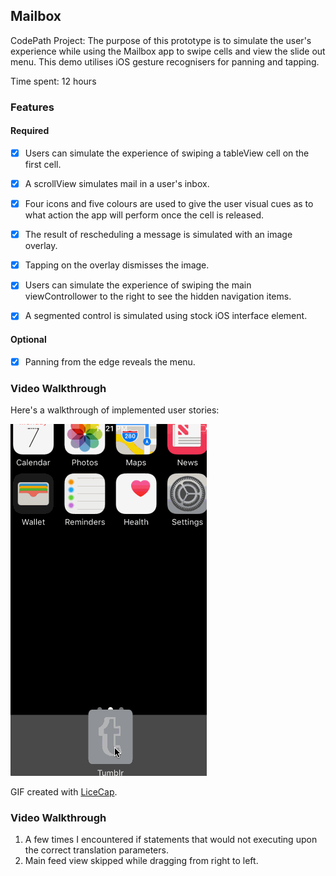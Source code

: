 ## Mailbox

CodePath Project: The purpose of this prototype is to simulate the user's experience while using the Mailbox app to swipe cells and view the slide out menu. This demo utilises iOS gesture recognisers for panning and tapping. 

Time spent: 12 hours

### Features

#### Required

- [x] Users can simulate the experience of swiping a tableView cell on the first cell.
- [x] A scrollView simulates mail in a user's inbox.
- [x] Four icons and five colours are used to give the user visual cues as to what action the app will perform once the cell is released. 
- [x] The result of rescheduling a message is simulated with an image overlay.
- [x] Tapping on the overlay dismisses the image. 
- [x] Users can simulate the experience of swiping the main viewControllower to the right to see the hidden navigation items.
- [x] A segmented control is simulated using stock iOS interface element.


#### Optional

- [x] Panning from the edge reveals the menu.


### Video Walkthrough 

Here's a walkthrough of implemented user stories:

<img src='User flow.gif' title='Video Walkthrough' width='' alt='Video Walkthrough' />

GIF created with [LiceCap](http://www.cockos.com/licecap/).


### Video Walkthrough

1. A few times I encountered if statements that would not executing upon the correct translation parameters.
2. Main feed view skipped while dragging from right to left. 

